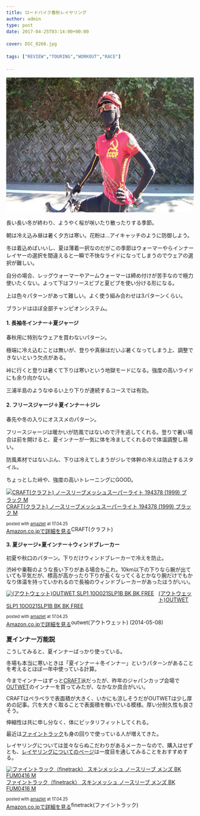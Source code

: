```yaml
---
title: ロードバイク春秋レイヤリング
author: admin
type: post
date: 2017-04-25T03:14:00+00:00

cover: DSC_0266.jpg

tags: ["REVIEW","TOURING","WORKOUT","RACE"]

---
```

<div class="separator" style="clear: both; text-align: center;">
  <img border="0" height="362" src="./DSC_0266.jpg" width="640" />
</div>

長い長い冬が終わり、ようやく桜が咲いたり散ったりする季節。

朝は冷え込み昼は暑く夕方は寒い。花粉は…アイキャッチのように防御しよう。

冬は着込めばいいし、夏は薄着一択なのだがこの季節はウォーマーやらインナーレイヤーの選択を間違えると一瞬で不快なライドになってしまうのでウェアの選択が難しい。

自分の場合、レッグウォーマーやアームウォーマーは締め付けが苦手なので極力使いたくない。よって下はフリースビブと夏ビブを使い分ける形になる。

上は色々パターンがあって難しい。よく使う組み合わせは3パターンくらい。

ブランドはほぼ全部チャンピオンシステム。

#### 1. 長袖冬インナー＋夏ジャージ

春秋用に特別なウェアを買わないパターン。

極端に冷え込むことは無いが、登りや真昼はだいぶ暑くなってしまう上、調整できないという欠点がある。

峠に行くと登りは暑くて下りは寒いという地獄モードになる。強度の高いライドにも余り向かない。

三浦半島のようなゆるい上り下りが連続するコースでは有効。

#### 2. フリースジャージ＋夏インナー＋ジレ

春先や冬の入りにオススメのパターン。

フリースジャージは暖かいが防風ではないので汗を逃してくれる。登りで暑い場合は前を開けると、夏インナーが一気に体を冷ましてくれるので体温調整し易い。

防風素材ではないぶん、下りは冷えてしまうがジレで体幹の冷えは防止するスタイル。

ちょっとした峠や、強度の高いトレーニングにGOOD。



<div class="amazlet-box" style="margin-bottom: 0px;">
  <div class="amazlet-image" style="float: left; margin: 0px 12px 1px 0px;">
    <a href="http://www.amazon.co.jp/exec/obidos/ASIN/B001XYBXU8/gensobunya-22/ref=nosim/" name="amazletlink" target="_blank"><img alt="CRAFT(クラフト) ノースリーブメッシュスーパーライト 194378 (1999) ブラック M" src="https://images-fe.ssl-images-amazon.com/images/I/41bxTdaW9LL._SL160_.jpg" style="border: none;" /></a>
  </div>

  <div class="amazlet-info" style="line-height: 120%; margin-bottom: 10px;">
    <div class="amazlet-name" style="line-height: 120%; margin-bottom: 10px;">
<a href="http://www.amazon.co.jp/exec/obidos/ASIN/B001XYBXU8/gensobunya-22/ref=nosim/" name="amazletlink" target="_blank">CRAFT(クラフト) ノースリーブメッシュスーパーライト 194378 (1999) ブラック M</a></p>

<div class="amazlet-powered-date" style="font-size: 80%; line-height: 120%; margin-top: 5px;">
  posted with <a href="http://www.amazlet.com/" target="_blank" title="amazlet">amazlet</a> at 17.04.25
</div>


<div class="amazlet-detail">
CRAFT(クラフト)


<div class="amazlet-sub-info" style="float: left;">
<div class="amazlet-link" style="margin-top: 5px;">
  <a href="http://www.amazon.co.jp/exec/obidos/ASIN/B001XYBXU8/gensobunya-22/ref=nosim/" name="amazletlink" target="_blank">Amazon.co.jpで詳細を見る</a>
</div>

  </div>

  <div class="amazlet-footer" style="clear: left;">
  </div>
</div>

#### 3. 夏ジャージ+夏インナー＋ウィンドブレーカー

初夏や秋口のパターン。下りだけウィンドブレーカーで冷えを防止。

渋峠や乗鞍のような長い下りがある場合もこれ。10km以下の下りなら腕が出ていても平気だが、標高が高かったり下りが長くなってくるとかなり腕だけでもかなり体温を持っていかれるので長袖のウィンドブレーカーがあったほうがいい。

<div class="amazlet-box" style="margin-bottom: 0px;">
  <div class="amazlet-image" style="float: left; margin: 0px 12px 1px 0px;">
    <a href="http://www.amazon.co.jp/exec/obidos/ASIN/B00K71I28Y/gensobunya-22/ref=nosim/" name="amazletlink" target="_blank"><img alt="(アウトウェット)OUTWET SLP1 10O021SLP1B BK BK FREE" src="https://images-fe.ssl-images-amazon.com/images/I/51oNY9YV9cL._SL160_.jpg" style="border: none;" /></a>
  </div>

  <div class="amazlet-info" style="line-height: 120%; margin-bottom: 10px;">
    <div class="amazlet-name" style="line-height: 120%; margin-bottom: 10px;">
<a href="http://www.amazon.co.jp/exec/obidos/ASIN/B00K71I28Y/gensobunya-22/ref=nosim/" name="amazletlink" target="_blank">(アウトウェット)OUTWET SLP1 10O021SLP1B BK BK FREE</a></p>

<div class="amazlet-powered-date" style="font-size: 80%; line-height: 120%; margin-top: 5px;">
  posted with <a href="http://www.amazlet.com/" target="_blank" title="amazlet">amazlet</a> at 17.04.25
</div>


<div class="amazlet-detail">
outwet(アウトウェット) (2014-05-08)


<div class="amazlet-sub-info" style="float: left;">
<div class="amazlet-link" style="margin-top: 5px;">
  <a href="http://www.amazon.co.jp/exec/obidos/ASIN/B00K71I28Y/gensobunya-22/ref=nosim/" name="amazletlink" target="_blank">Amazon.co.jpで詳細を見る</a>
</div>

  </div>

  <div class="amazlet-footer" style="clear: left;">
  </div>
</div>



### 夏インナー万能説

こうしてみると、夏インナーばっかり使っている。

冬場も本当に寒いときは「夏インナー＋冬インナー」というパターンがあることを考えるとほぼ一年中使っている計算。

今までインナーはずっと<a href="http://amzn.to/2pdIIBV" target="_blank">CRAFT</a>派だったが、昨年のジャパンカップ会場で<a href="http://amzn.to/2pdHOVM" target="_blank">OUTWET</a>のインナーを買ってみたが、なかなか具合がいい。

CRAFTはペラペラで表面積が大きく、いかにも涼しそうだがOUTWETは少し厚めの記事。穴を大きく取ることで表面積を稼いでいる模様。厚い分耐久性も良さそう。

伸縮性は共に申し分なく、体にピッタリフィットしてくれる。

最近は<a href="http://amzn.to/2p0yhTr" target="_blank">ファイントラック</a>も身の回りで使っている人が増えてきた。

レイヤリングについては並々ならぬこだわりがあるメーカーなので、購入はせずとも、<a href="https://www.finetrack.com/products/" target="_blank">レイヤリングについてのページ</a>は一度目を通してみることをおすすめする。

<div class="amazlet-box" style="margin-bottom: 0px;">
  <div class="amazlet-image" style="float: left; margin: 0px 12px 1px 0px;">
    <a href="http://www.amazon.co.jp/exec/obidos/ASIN/B00UBHC3WU/gensobunya-22/ref=nosim/" name="amazletlink" target="_blank"><img alt="ファイントラック（finetrack） スキンメッシュ ノースリーブ メンズ BK FUM0416 M" src="https://images-fe.ssl-images-amazon.com/images/I/41ejPfyElJL._SL160_.jpg" style="border: none;" /></a>
  </div>

  <div class="amazlet-info" style="line-height: 120%; margin-bottom: 10px;">
    <div class="amazlet-name" style="line-height: 120%; margin-bottom: 10px;">
<a href="http://www.amazon.co.jp/exec/obidos/ASIN/B00UBHC3WU/gensobunya-22/ref=nosim/" name="amazletlink" target="_blank">ファイントラック（finetrack） スキンメッシュ ノースリーブ メンズ BK FUM0416 M</a></p>

<div class="amazlet-powered-date" style="font-size: 80%; line-height: 120%; margin-top: 5px;">
  posted with <a href="http://www.amazlet.com/" target="_blank" title="amazlet">amazlet</a> at 17.04.25
</div>


<div class="amazlet-detail">
finetrack(ファイントラック)


<div class="amazlet-sub-info" style="float: left;">
<div class="amazlet-link" style="margin-top: 5px;">
  <a href="http://www.amazon.co.jp/exec/obidos/ASIN/B00UBHC3WU/gensobunya-22/ref=nosim/" name="amazletlink" target="_blank">Amazon.co.jpで詳細を見る</a>
</div>

  </div>

  <div class="amazlet-footer" style="clear: left;">
  </div>
</div>